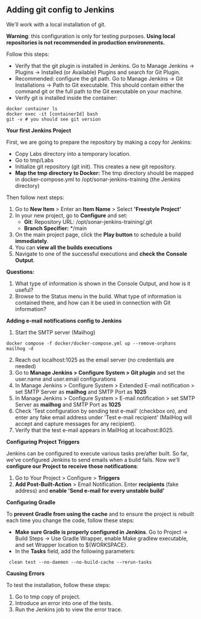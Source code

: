 

## Adding git config to Jenkins

We'll work with a local installation of git. 

**Warning**: this configuration is only for testing purposes. **Using local repositories is not recommended in production environments.**

Follow this steps:

- Verify that the git plugin is installed in Jenkins. Go to Manage Jenkins → Plugins → Installed (or Available) Plugins and search for Git Plugin.
- Recommended: configure the git path. Go to Manage Jenkins → Git Installations → Path to Git executable. This should contain either the command git or the full path to the Git executable on your machine.
- Verify git is installed inside the container:

```
docker container ls
docker exec -it [containerId] bash
git -v # you should see git version
```

**Your first Jenkins Project**

First, we are going to prepare the repository by making a copy for Jenkins:
- Copy Labs directory into a temporary location.
- Go to tmp/Labs
- Initialize git repository (git init). This creates a new git repository.
- **Map the tmp directory to Docker:** The tmp directory should be mapped in docker-compose.yml to /opt/sonar-jenkins-training (the Jenkins directory)


Then follow next steps:

1. Go to **New Item** > Enter an **Item Name** > Select **'Freestyle Project'**
2. In your new project, go to **Configure** and set:
	- **Git**: Repository URL: /opt/sonar-jenkins-training/.git
	- **Branch Specifier:** \*/main
3. On the main project page, click the **Play button** to schedule a build **immediately**.
4. You can **view all the builds executions**
5. Navigate to one of the successful executions and **check the Console Output**.

**Questions:** 
1. What type of information is shown in the Console Output, and how is it useful?	
2. Browse to the Status menu in the build. What type of information is contained there, and how can it be used in connection with Git information?



**Adding e-mail notifications config to Jenkins**

1. Start the SMTP server (Mailhog)
```
docker compose -f docker/docker-compose.yml up --remove-orphans mailhog -d
```
2. Reach out localhost:1025 as the email server (no credentials are needed)
3. Go to **Manage Jenkins > Configure System > Git plugin** and set the user.name and user.email configurations
4. In Manage Jenkins > Configure System > Extended E-mail notification > set SMTP Server as **mailhog** and SMTP Port as **1025**
5. In Manage Jenkins > Configure System > E-mail notification > set SMTP Server as **mailhog** and SMTP Port as **1025**
6. Check 'Test configuration by sending test e-mail' (checkbox on), and enter any fake email address under 'Test e-mail recipient' (MailHog will accept and capture messages for any recipient).
7. Verify that the test e-mail appears in MailHog at localhost:8025.

**Configuring Project Triggers**

Jenkins can be configured to execute various tasks pre/after built. So far, we've configured Jenkins to send emails when a build fails.
Now we'll **configure our Project to receive those notifications**:
1. Go to Your Project > Configure > **Triggers**
2. **Add Post-Built-Action** > Email Notification. Enter **recipients** (fake address) and **enable 'Send e-mail for every unstable build'**


**Configuring Gradle**

To **prevent Gradle from using the cache** and to ensure the project is rebuilt each time you change the code, follow these steps:
- **Make sure Gradle is properly configured in Jenkins**. Go to Project → Build Steps → Use Gradle Wrapper, enable Make gradlew executable, and set Wrapper location to ${WORKSPACE}.
- In the **Tasks** field, add the following parameters:
```
 clean test --no-daemon --no-build-cache --rerun-tasks
```


**Causing Errors**

To test the installation, follow these steps:

1. Go to tmp copy of project. 
2. Introduce an error into one of the tests.
3. Run the Jenkins job to view the error trace.

